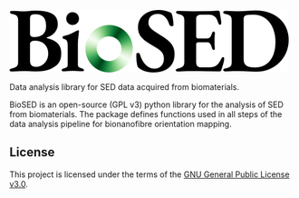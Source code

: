 ![](BioSED_logo_white.png)

Data analysis library for SED data acquired from biomaterials.

BioSED is an open-source (GPL v3) python library for the analysis of SED from biomaterials. The package defines functions used in all steps of the data analysis pipeline for bionanofibre orientation mapping.

## License

This project is licensed under the terms of the [GNU General Public License v3.0](LICENSE).

